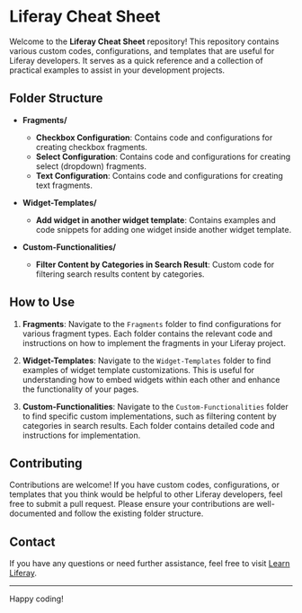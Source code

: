 # Liferay Cheat Sheet

Welcome to the **Liferay Cheat Sheet** repository! This repository contains various custom codes, configurations, and templates that are useful for Liferay developers. It serves as a quick reference and a collection of practical examples to assist in your development projects.

## Folder Structure

- **Fragments/**
  - **Checkbox Configuration**: Contains code and configurations for creating checkbox fragments.
  - **Select Configuration**: Contains code and configurations for creating select (dropdown) fragments.
  - **Text Configuration**: Contains code and configurations for creating text fragments.

- **Widget-Templates/**
  - **Add widget in another widget template**: Contains examples and code snippets for adding one widget inside another widget template.

- **Custom-Functionalities/**
  - **Filter Content by Categories in Search Result**: Custom code for filtering search results content by categories.

## How to Use

1. **Fragments**: Navigate to the `Fragments` folder to find configurations for various fragment types. Each folder contains the relevant code and instructions on how to implement the fragments in your Liferay project.
   
2. **Widget-Templates**: Navigate to the `Widget-Templates` folder to find examples of widget template customizations. This is useful for understanding how to embed widgets within each other and enhance the functionality of your pages.

3. **Custom-Functionalities**: Navigate to the `Custom-Functionalities` folder to find specific custom implementations, such as filtering content by categories in search results. Each folder contains detailed code and instructions for implementation.

## Contributing

Contributions are welcome! If you have custom codes, configurations, or templates that you think would be helpful to other Liferay developers, feel free to submit a pull request. Please ensure your contributions are well-documented and follow the existing folder structure.

## Contact

If you have any questions or need further assistance, feel free to visit [Learn Liferay](https://learnliferay.com).

---

Happy coding!
